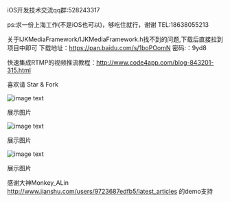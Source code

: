 iOS开发技术交流qq群:528243317

ps:求一份上海工作(不是iOS也可以)，够吃住就行，谢谢  TEL:18638055213

关于IJKMediaFramework/IJKMediaFramework.h找不到的问题,下载后直接拉到项目中即可
下载地址：https://pan.baidu.com/s/1boPOomN 密码:：9yd8

快速集成RTMP的视频推流教程：http://www.code4app.com/blog-843201-315.html

喜欢请 Star & Fork

![image text](https://github.com/XLAccount/MiaoBo/blob/master/程序展示1.gif)


展示图片



![image text](https://github.com/XLAccount/MiaoBo/blob/master/程序展示2.gif)


展示图片



![image text](https://github.com/XLAccount/MiaoBo/blob/master/程序展示3.gif)


展示图片

感谢大神Monkey_ALin http://www.jianshu.com/users/9723687edfb5/latest_articles 的demo支持
